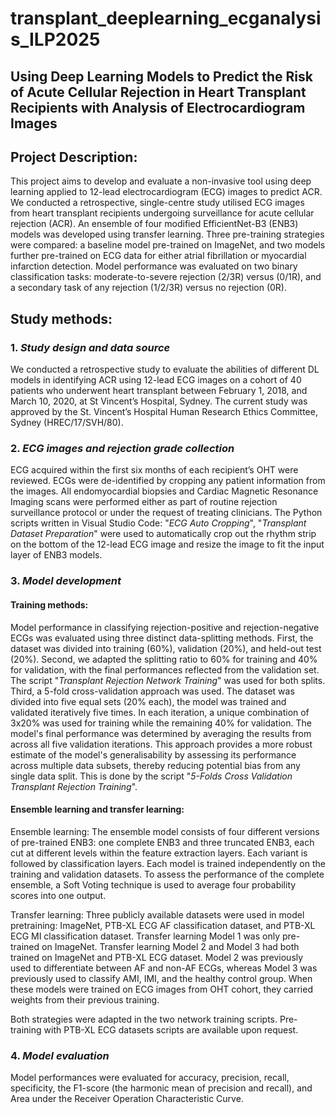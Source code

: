 # transplant_deeplearning_ecganalysis_ILP2025
## **Using Deep Learning Models to Predict the Risk of Acute Cellular Rejection in Heart Transplant Recipients with Analysis of Electrocardiogram Images**

## Project Description: 
This project aims to develop and evaluate a non-invasive tool using deep learning applied to 12-lead electrocardiogram (ECG) images to predict ACR. We conducted a retrospective, single-centre study utilised ECG images from heart transplant recipients undergoing surveillance for acute cellular rejection (ACR). An ensemble of four modified EfficientNet-B3 (ENB3) models was developed using transfer learning. Three pre-training strategies were compared: a baseline model pre-trained on ImageNet, and two models further pre-trained on ECG data for either atrial fibrillation or myocardial infarction detection. Model performance was evaluated on two binary classification tasks: moderate-to-severe rejection (2/3R) versus (0/1R), and a secondary task of any rejection (1/2/3R) versus no rejection (0R).

## Study methods: 
### 1. _Study design and data source_ 
We conducted a retrospective study to evaluate the abilities of different DL models in identifying ACR using 12-lead ECG images on a cohort of 40 patients who underwent heart transplant between February 1, 2018, and March 10, 2020, at St Vincent’s Hospital, Sydney. The current study was approved by the St. Vincent’s Hospital Human Research Ethics Committee, Sydney (HREC/17/SVH/80). 

### 2. _ECG images and rejection grade collection_ 
ECG acquired within the first six months of each recipient’s OHT were reviewed. ECGs were de-identified by cropping any patient information from the images. All endomyocardial biopsies and Cardiac Magnetic Resonance Imaging scans were performed either as part of routine rejection surveillance protocol or under the request of treating clinicians. The Python scripts written in Visual Studio Code: "_ECG Auto Cropping_", "_Transplant Dataset Preparation_" were used to automatically crop out the rhythm strip on the bottom of the 12-lead ECG image and resize the image to fit the input layer of ENB3 models. 

### 3. _Model development_
#### Training methods: 
Model performance in classifying rejection-positive and rejection-negative ECGs was evaluated using three distinct data-splitting methods. First, the dataset was divided into training (60%), validation (20%), and held-out test (20%). Second, we adapted the splitting ratio to 60% for training and 40% for validation, with the final performances reflected from the validation set. The script "_Transplant Rejection Network Training_" was used for both splits. Third, a 5-fold cross-validation approach was used. The dataset was divided into five equal sets (20% each), the model was trained and validated iteratively five times. In each iteration, a unique combination of 3x20% was used for training while the remaining 40% for validation. The model's final performance was determined by averaging the results from across all five validation iterations. This approach provides a more robust estimate of the model's generalisability by assessing its performance across multiple data subsets, thereby reducing potential bias from any single data split. This is done by the script "_5-Folds Cross Validation Transplant Rejection Training_".

#### Ensemble learning and transfer learning:
Ensemble learning: The ensemble model consists of four different versions of pre-trained ENB3: one complete ENB3 and three truncated ENB3, each cut at different levels within the feature extraction layers. Each variant is followed by classification layers. Each model is trained independently on the training and validation datasets. To assess the performance of the complete ensemble, a Soft Voting technique is used to average four probability scores into one output. 

Transfer learning: Three publicly available datasets were used in model pretraining: ImageNet, PTB-XL ECG AF classification dataset, and PTB-XL ECG MI classification dataset. Transfer learning Model 1 was only pre-trained on ImageNet. Transfer learning Model 2 and Model 3 had both trained on ImageNet and PTB-XL ECG dataset. Model 2 was previously used to differentiate between AF and non-AF ECGs, whereas Model 3 was previously used to classify AMI, IMI, and the healthy control group. When these models were trained on ECG images from OHT cohort, they carried weights from their previous training.

Both strategies were adapted in the two network training scripts. 
Pre-training with PTB-XL ECG datasets scripts are available upon request. 

### 4. _Model evaluation_
Model performances were evaluated for accuracy, precision, recall, specificity, the F1-score (the harmonic mean of precision and recall), and Area under the Receiver Operation Characteristic Curve. 


